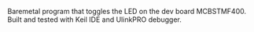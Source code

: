 Baremetal program that toggles the LED on the dev board MCBSTMF400. Built and tested with Keil IDE and UlinkPRO debugger.
